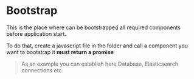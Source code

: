 # Bootstrap
This is the place where can be bootstrapped all required components before application start.

To do that, create a javascript file in the folder and call a component you want to bootstrap it **must return a promise**

> As an example you can establish here Database, Elasticsearch connections etc.